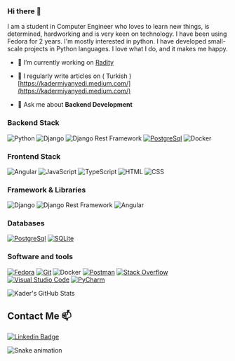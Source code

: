 ### Hi there 👋

I am a student in Computer Engineer who loves to learn new things, is determined, hardworking and is very keen on technology. 
I have been using Fedora for 2 years. I'm mostly interested in python. I have developed small-scale projects in Python languages. I love what I do, and it makes me happy. 

- 🔭 I’m currently working on [Radity](https://radity.com/en/)

- 📝 I regularly write articles on ( Turkish ) [https://kadermiyanyedi.medium.com/](https://kadermiyanyedi.medium.com/)

- 💬 Ask me about **Backend Development**

<h3 align="left">Backend Stack</h3>
<p>
    <img alt="Python" src="https://img.shields.io/badge/Python%20-%2314354C.svg?logo=python&logoColor=white"></img>
    <img alt="Django" src="https://img.shields.io/badge/Django-006400.svg?logo=Django&logoColor=white"></img>
    <img alt="Django Rest Framework" src="https://img.shields.io/badge/Django%20Rest%20Framework%20-%23404d59.svg?logo=djangorestframework&logoColor=white"></img>
    <a href="#"><img alt="PostgreSql" src="https://img.shields.io/badge/PostgreSql-00979D?logo=postgresql&logoColor=black"></a>
    <img alt="Docker" src="https://img.shields.io/badge/Docker-2391E6.svg?logo=docker&logoColor=white"></img>
</p>

<h3 align="left">Frontend Stack</h3>
<p>
    <img alt="Angular" src="https://img.shields.io/badge/Angular%20-%2320232a.svg?logo=angular&logoColor=red"></img>
   <img alt="JavaScript" src="https://img.shields.io/badge/JavaScript%20-%23F7DF1E.svg?logo=javascript&logoColor=black"></img>
   <img alt="TypeScript" src="https://img.shields.io/badge/TypeScript%20-%23007ACC.svg?logo=typescript&logoColor=white"></img>
   <img alt="HTML" src="https://img.shields.io/badge/HTML%20-%23E34F26.svg?logo=html5&logoColor=white"></img>
   <img alt="CSS" src="https://img.shields.io/badge/CSS%20-%231572B6.svg?logo=css3&logoColor=white"></img>
</p>

<h3 align="left">Framework & Libraries</h3>
<p>
    <img alt="Django" src="https://img.shields.io/badge/Django-006400.svg?logo=Django&logoColor=white"></img>
    <img alt="Django Rest Framework" src="https://img.shields.io/badge/Django%20Rest%20Framework%20-%23404d59.svg?logo=djangorestframework&logoColor=white"></img>
    <img alt="Angular" src="https://img.shields.io/badge/Angular%20-%2320232a.svg?logo=angular&logoColor=red"></img>
</p>


<h3 align="left">Databases</h3>
<p>
    <a href="#"><img alt="PostgreSql" src="https://img.shields.io/badge/PostgreSql-00979D?logo=postgresql&logoColor=black"></a>
    <a href="#"><img alt="SQLite" src ="https://img.shields.io/badge/SQLite-%2307405e.svg?logo=sqlite&logoColor=white"></a>
</p>

<h3 align="left">Software and tools</h3>
<p>
    <a href="#"><img alt="Fedora" src="https://img.shields.io/badge/Fedora-2391E6.svg?logo=fedora&logoColor=white"></a>
    <a href="#"><img alt="Git" src="https://img.shields.io/badge/Git%20-%23F05033.svg?logo=git&logoColor=white"></a>
    <img alt="Docker" src="https://img.shields.io/badge/Docker-2391E6.svg?logo=docker&logoColor=white"></img>
    <a href="#"><img alt="Postman" src="https://img.shields.io/badge/Postman-FF6C37?logo=postman&logoColor=white"></a>
    <a href="#"><img alt="Stack Overflow" src="https://img.shields.io/badge/-Stack%20Overflow-FE7A16?logo=stack-overflow&logoColor=white"></a>
    <a href="#"><img alt="Visual Studio Code" src="https://img.shields.io/badge/Visual%20Studio%20Code-0078d7.svg?logo=visual-studio-code&logoColor=white"></a>
    <a href="#"><img alt="PyCharm" src="https://img.shields.io/badge/PyCharm-006400.svg?logo=pycharm&logoColor=white"></a>
</p>

![Kader's GitHub Stats](https://github-readme-stats.vercel.app/api?username=Kadermiyanyedi&show_icons=true)

## Contact Me 📫

[![Linkedin Badge](https://img.shields.io/twitter/url?color=lightblue&label=Kadermiyanyedi&logo=linkedin&logoColor=lightblue&style=for-the-badge&url=https%3A%2F%2Fwww.linkedin.com%2Fin%2FKadermiyanyedi)](https://www.linkedin.com/in/kadermiyanyedi/)

 ![Snake animation](https://svgshare.com/i/_CU.svg)
